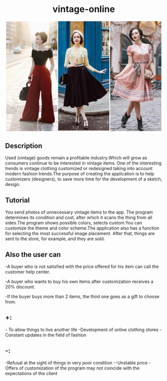 <h1 align="center">vintage-online</h1>

![](https://github.com/kwapetta/special-eureka/blob/main/11.jpg)

<h2>Description</h2>
Used (vintage) goods remain a profitable industry.Which will grow as consumers continue to be interested in vintage items. One of the interesting trends is vintage clothing customized or redesigned taking into account modern fashion trends.The purpose of creating the application is to help customizers (designers), to save more time for the development of a sketch, design.

<h2>Tutorial</h2>

You send photos of unnecessary vintage items to the app. The program determines its condition and cost, after which it scans the thing from all sides.The program shows possible colors, selects custom.You can customize the theme and color scheme.The application also has a function for selecting the most successful image placement.
After that, things are sent to the store, for example, and they are sold.
<h2>Also the user can</h2>

-A buyer who is not satisfied with the price offered for his item can call the customer help center.

-A buyer who wants to buy his own items after customization receives a 20% discount.

-If the buyer buys more than 2 items, the third one goes as a gift to choose from.

<h2>+:</h2>
- To allow things to live another life
-Development of online clothing stores
-Constant updates in the field of fashion
<h2>-:</h2>
-Refusal at the sight of things in very poor condition
--Unstable price
-Offers of customization of the program may not coincide with the expectations of the client
